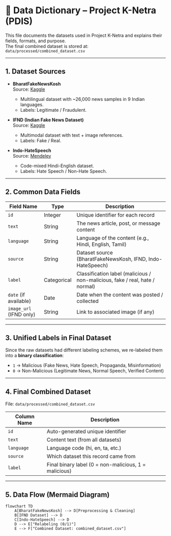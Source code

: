# 📘 Data Dictionary – Project K-Netra (PDIS)

This file documents the datasets used in Project K-Netra and explains their fields, formats, and purpose.  
The final combined dataset is stored at:  
`data/processed/combined_dataset.csv`

---

## 1. Dataset Sources

- **BharatFakeNewsKosh**  
  Source: [Kaggle](https://www.kaggle.com/datasets/man2191989/bharatfakenewskosh)  
  - Multilingual dataset with ~26,000 news samples in 9 Indian languages.  
  - Labels: Legitimate / Fraudulent.  

- **IFND (Indian Fake News Dataset)**  
  Source: [Kaggle](https://www.kaggle.com/datasets/sonalgarg174/ifnd-dataset)  
  - Multimodal dataset with text + image references.  
  - Labels: Fake / Real.  

- **Indo-HateSpeech**  
  Source: [Mendeley](https://data.mendeley.com/datasets/snc7mxpj6t)  
  - Code-mixed Hindi-English dataset.  
  - Labels: Hate Speech / Non-Hate Speech.  

---

## 2. Common Data Fields

| Field Name       | Type        | Description |
|------------------|------------|-------------|
| `id`             | Integer    | Unique identifier for each record |
| `text`           | String     | The news article, post, or message content |
| `language`       | String     | Language of the content (e.g., Hindi, English, Tamil) |
| `source`         | String     | Dataset source (BharatFakeNewsKosh, IFND, Indo-HateSpeech) |
| `label`          | Categorical | Classification label (malicious / non-malicious, fake / real, hate / normal) |
| `date` (if available) | Date | Date when the content was posted / collected |
| `image_url` (IFND only) | String | Link to associated image (if any) |

---

## 3. Unified Labels in Final Dataset

Since the raw datasets had different labeling schemes, we re-labeled them into a **binary classification**:  

- `1` → Malicious (Fake News, Hate Speech, Propaganda, Misinformation)  
- `0` → Non-Malicious (Legitimate News, Normal Speech, Verified Content)  

---

## 4. Final Combined Dataset

File: `data/processed/combined_dataset.csv`

| Column Name      | Description |
|------------------|-------------|
| `id`             | Auto-generated unique identifier |
| `text`           | Content text (from all datasets) |
| `language`       | Language code (hi, en, ta, etc.) |
| `source`         | Which dataset this record came from |
| `label`          | Final binary label (0 = non-malicious, 1 = malicious) |

---

## 5. Data Flow (Mermaid Diagram)

```mermaid
flowchart TD
    A[BharatFakeNewsKosh] --> D[Preprocessing & Cleaning]
    B[IFND Dataset] --> D
    C[Indo-HateSpeech] --> D
    D --> E["Relabeling (0/1)"]
    E --> F["Combined Dataset: combined_dataset.csv"]


